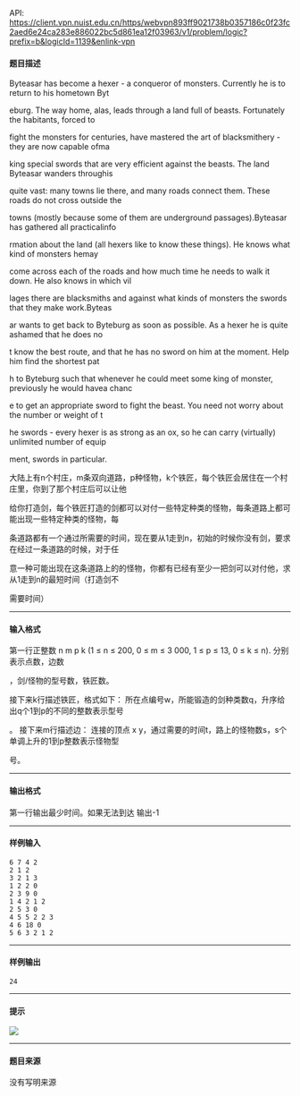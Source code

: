 API: https://client.vpn.nuist.edu.cn/https/webvpn893ff9021738b0357186c0f23fc2aed6e24ca283e886022bc5d861ea12f03963/v1/problem/logic?prefix=b&logicId=1139&enlink-vpn

#### 题目描述

Byteasar has become a hexer - a conqueror of monsters. Currently he is to return to his hometown Byt

eburg. The way home, alas, leads through a land full of beasts. Fortunately the habitants, forced to

fight the monsters for centuries, have mastered the art of blacksmithery - they are now capable ofma

king special swords that are very efficient against the beasts. The land Byteasar wanders throughis 

quite vast: many towns lie there, and many roads connect them. These roads do not cross outside the 

towns (mostly because some of them are underground passages).Byteasar has gathered all practicalinfo

rmation about the land (all hexers like to know these things). He knows what kind of monsters hemay 

come across each of the roads and how much time he needs to walk it down. He also knows in which vil

lages there are blacksmiths and against what kinds of monsters the swords that they make work.Byteas

ar wants to get back to Byteburg as soon as possible. As a hexer he is quite ashamed that he does no

t know the best route, and that he has no sword on him at the moment. Help him find the shortest pat

h to Byteburg such that whenever he could meet some king of monster, previously he would havea chanc

e to get an appropriate sword to fight the beast. You need not worry about the number or weight of t

he swords - every hexer is as strong as an ox, so he can carry (virtually) unlimited number of equip

ment, swords in particular.

大陆上有n个村庄，m条双向道路，p种怪物，k个铁匠，每个铁匠会居住在一个村庄里，你到了那个村庄后可以让他

给你打造剑，每个铁匠打造的剑都可以对付一些特定种类的怪物，每条道路上都可能出现一些特定种类的怪物，每

条道路都有一个通过所需要的时间，现在要从1走到n，初始的时候你没有剑，要求在经过一条道路的时候，对于任

意一种可能出现在这条道路上的的怪物，你都有已经有至少一把剑可以对付他，求从1走到n的最短时间（打造剑不

需要时间）

---

#### 输入格式

第一行正整数 n m p k (1 ≤ n ≤ 200, 0 ≤ m ≤ 3 000, 1 ≤ p ≤ 13, 0 ≤ k ≤ n). 分别表示点数，边数

，剑/怪物的型号数，铁匠数。 

接下来k行描述铁匠，格式如下： 所在点编号w，所能锻造的剑种类数q，升序给出q个1到p的不同的整数表示型号

。 接下来m行描述边： 连接的顶点 x y，通过需要的时间t，路上的怪物数s，s个单调上升的1到p整数表示怪物型

号。

---

#### 输出格式

第一行输出最少时间。如果无法到达 输出-1

---

#### 样例输入
```
6 7 4 2
2 1 2
3 2 1 3
1 2 2 0
2 3 9 0
1 4 2 1 2
2 5 3 0
4 5 5 2 2 3
4 6 18 0
5 6 3 2 1 2
```

---

#### 样例输出
```
24
```

---

#### 提示

![](../file/1139_0.jpg)

---

#### 题目来源

没有写明来源
